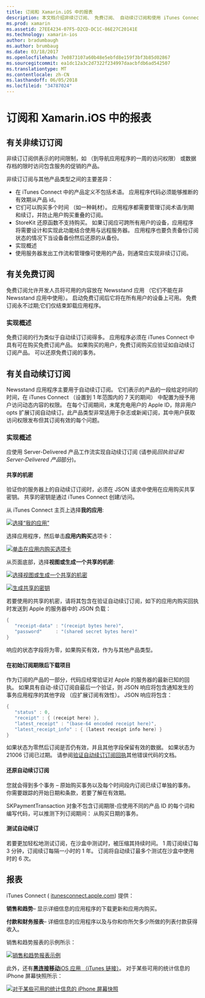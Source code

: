 ```yaml
---
title: 订阅和 Xamarin.iOS 中的报表
description: 本文档介绍非续订订阅、 免费订阅、 自动续订订阅和使用 iTunes Connect 来报告对这些项。
ms.prod: xamarin
ms.assetid: 27EE4234-07F5-D2CD-DC1C-86E27C20141E
ms.technology: xamarin-ios
author: bradumbaugh
ms.author: brumbaug
ms.date: 03/18/2017
ms.openlocfilehash: 7e0873107a60b48e5ebfd8e159f3bf3b85d02867
ms.sourcegitcommit: ea1dc12a3c2d7322f234997daacbfdb6ad542507
ms.translationtype: MT
ms.contentlocale: zh-CN
ms.lasthandoff: 06/05/2018
ms.locfileid: "34787024"
---
```

# <a name="subscriptions-and-reporting-in-xamarinios"></a>订阅和 Xamarin.iOS 中的报表

## <a name="about-non-renewing-subscriptions"></a>有关非续订订阅

非续订订阅供表示的时间限制，如 （到导航应用程序的一周的访问权限） 或数据存档的限时访问包含服务的促销的产品。   
   
非续订订阅与其他产品类型之间的主要差异：

-  在 iTunes Connect 中的产品定义不包括术语。 应用程序代码必须能够推断的有效期从产品 id。 
-  它们可以购买多个时间 （如一种耗材）。 应用程序都需要管理订阅术语/到期和续订，并防止用户购买重叠的订阅。 
-  StoreKit 还原函数不支持购买。 如果订阅应可跨所有用户的设备，应用程序将需要设计和实现此功能结合使用与远程服务器。 应用程序也要负责备份订阅状态的情况下当设备备份然后还原的从备份。 
-  实现概述
-  使用服务器发出工作流和管理像可使用的产品，则通常应实现非续订订阅。 


## <a name="about-free-subscriptions"></a>有关免费订阅

免费订阅允许开发人员将可用的内容放在 Newsstand 应用 （它们不能在非 Newsstand 应用中使用）。 启动免费订阅后它将在所有用户的设备上可用。 免费订阅永不过期;它们仅结束卸载应用程序。

### <a name="implementation-overview"></a>实现概述

免费订阅的行为类似于自动续订订阅得多。 应用程序必须在 iTunes Connect 中具有可在购买免费订阅产品。 如果购买的用户，免费订阅购买应验证如自动续订订阅产品。 可以还原免费订阅的事务。


## <a name="about-auto-renewable-subscriptions"></a>有关自动续订订阅

Newsstand 应用程序主要用于自动续订订阅。 它们表示的产品的一段给定时间的时间，在 iTunes Connect （设置到 1 年范围内的 7 天的期间） 中配置为授予用户访问动态内容的权限。 在每个订阅期间，末尾充电用户的 Apple ID，除非用户 opts 扩展订阅自动续订。此产品类型非常适用于杂志或新闻订阅，其中用户获取访问权限发布但其订阅有效的每个问题。

### <a name="implementation-overview"></a>实现概述

应使用 Server-Delivered 产品工作流实现自动续订订阅 (请参阅*回执验证和 Server-Delivered 产品*部分)。

#### <a name="shared-secret"></a>共享的机密

验证你的服务器上的自动续订订阅时，必须在 JSON 请求中使用在应用购买共享密钥。 共享的密钥是通过 iTunes Connect 创建/访问。

从 iTunes Connect 主页上选择**我的应用**:   
   
 [![](subscriptions-and-reporting-images/image2.png "选择“我的应用”")](subscriptions-and-reporting-images/image2.png#lightbox)  
 
选择应用程序，然后单击**应用内购买**选项卡：

[![](subscriptions-and-reporting-images/image6.png "单击在应用内购买选项卡")](subscriptions-and-reporting-images/image6.png#lightbox)

从页面底部，选择**视图或生成一个共享的机密**:
   
 [![](subscriptions-and-reporting-images/image40.png "选择视图或生成一个共享的机密")](subscriptions-and-reporting-images/image40.png#lightbox)

 [![](subscriptions-and-reporting-images/image41.png "生成共享的密钥")](subscriptions-and-reporting-images/image41.png#lightbox)   
   
   
   
 若要使用的共享的机密，请将其包含在验证自动续订订阅，如下的应用内购买回执时发送到 Apple 的服务器中的 JSON 负载：

```csharp
{
   "receipt-data" : "(receipt bytes here)",
   "password"     : "(shared secret bytes here)"
}
```

响应的状态字段将为零，如果购买有效，作为与其他产品类型。

#### <a name="downloading-items-after-the-initial-subscription-term"></a>在初始订阅期限后下载项目

作为订阅的产品的一部分，代码应经常验证对 Apple 的服务器的最新已知的回执。 如果具有自动-续订订阅自最后一个验证，则 JSON 响应将包含通知发生的事务应用程序的其他字段 （应扩展订阅有效性）。 JSON 响应将包含：

```csharp
{
   "status" : 0,
   "receipt" : { (receipt here) },
   "latest_receipt" : "(base-64 encoded receipt here)",
   "latest_receipt_info" : { (latest receipt info here) }
}
```

如果状态为零然后订阅是否仍有效，并且其他字段保留有效的数据。 如果状态为 21006 订阅已过期。 请参阅[验证自动续订订阅回执](https://developer.apple.com/library/ios/releasenotes/General/ValidateAppStoreReceipt/Chapters/ValidateRemotely.html)其他错误代码的文档。

#### <a name="restoring-auto-renewable-subscriptions"></a>还原自动续订订阅

您就会得到多个事务 – 原始购买事务以及每个时间段内订阅已续订单独的事务。 你需要跟踪的开始日期和条款，若要了解在有效期。   
   
   
   
 SKPaymentTransaction 对象不包含订阅期限-应使用不同的产品 ID 的每个词和编写代码，可以推测下列订阅期间： 从购买日期的事务。

#### <a name="testing-auto-renewal"></a>测试自动续订

若要更加轻松地测试订阅，在沙盒中测试时，被压缩其持续时间。 1 周订阅续订每 3 分钟，订阅续订每隔一小时的 1 年。 订阅将自动续订最多个测试在沙盒中使用时的 6 次。

## <a name="reporting"></a>报表

iTunes Connect ( [itunesconnect.apple.com](http://itunesconnect.apple.com)) 提供：   
   
 **销售和趋势**– 显示详细信息的应用程序的下载更新和应用内购买。   
   
 **付款和财务报表**– 详细信息的应用程序以及与你和你所欠多少所做的列表付款获得收入。

销售和趋势报表的示例所示：   

 [![](subscriptions-and-reporting-images/image42.png "销售和趋势报表示例")](subscriptions-and-reporting-images/image42.png#lightbox)   
   
 此外，还有[**黑连接移动**iOS 应用 （iTunes 链接）](http://itunes.apple.com/us/app/itunes-connect-mobile/id376771144?mt=8)。
对于某些可用的统计信息的 iPhone 屏幕快照所示：   
   
 [![](subscriptions-and-reporting-images/image43.png "对于某些可用的统计信息的 iPhone 屏幕快照")](subscriptions-and-reporting-images/image43.png#lightbox)
